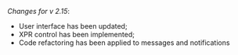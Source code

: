 _Changes for v 2.15_:
- User interface has been updated;
- XPR control has been implemented;
- Code refactoring has been applied to messages and notifications
